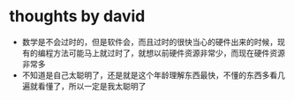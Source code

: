 # thoughts by david
- 数学是不会过时的，但是软件会，而且过时的很快当心的硬件出来的时候，现有的编程方法可能马上就过时了，就想以前硬件资源非常少，而现在硬件资源非常多
- 不知道是自己太聪明了，还是就是这个年龄理解东西最快，不懂的东西多看几遍就看懂了，所以一定是我太聪明了